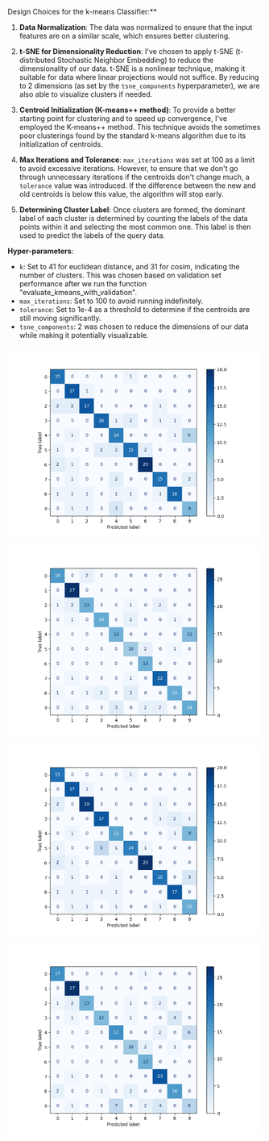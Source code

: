 Design Choices for the k-means Classifier:**

1. **Data Normalization**: The data was normalized to ensure that the input features are on a similar scale, which ensures better clustering.

2. **t-SNE for Dimensionality Reduction**: I've chosen to apply t-SNE (t-distributed Stochastic Neighbor Embedding) to reduce the dimensionality of our data. t-SNE is a nonlinear technique, making it suitable for data where linear projections would not suffice. By reducing to 2 dimensions (as set by the `tsne_components` hyperparameter), we are also able to visualize clusters if needed.

3. **Centroid Initialization (K-means++ method)**: To provide a better starting point for clustering and to speed up convergence, I've employed the K-means++ method. This technique avoids the sometimes poor clusterings found by the standard k-means algorithm due to its initialization of centroids.

4. **Max Iterations and Tolerance**: `max_iterations` was set at 100 as a limit to avoid excessive iterations. However, to ensure that we don't go through unnecessary iterations if the centroids don't change much, a `tolerance` value was introduced. If the difference between the new and old centroids is below this value, the algorithm will stop early.

5. **Determining Cluster Label**: Once clusters are formed, the dominant label of each cluster is determined by counting the labels of the data points within it and selecting the most common one. This label is then used to predict the labels of the query data.

**Hyper-parameters**:
- `k`: Set to 41 for euclidean distance, and 31 for cosim, indicating the number of clusters. This was chosen based on validation set performance after we run the function "evaluate_kmeans_with_validation".
- `max_iterations`: Set to 100 to avoid running indefinitely.
- `tolerance`: Set to 1e-4 as a threshold to determine if the centroids are still moving significantly.
- `tsne_components`: 2 was chosen to reduce the dimensions of our data while making it potentially visualizable.

![Confusion Matrix Euclidean on Validation Set](kmeans_euclidean_valid.png)

![Confusion Matrix Euclidean on Test Set](kmeans_euclidean_test.png)

![Confusion Matrix Cosim on Validation Set](kmeans_cosim_valid.png)

![confusion_matrix Cosim on Test Set](kmeans_cosim_test.png)


